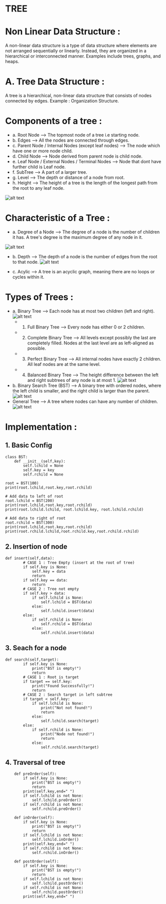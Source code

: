 <!-- CTRL + SHIFT + V -->

# TREE
# Non Linear Data Structure : 
A non-linear data structure is a type of data structure where elements are not arranged sequentially or linearly. Instead, they are organized in a hierarchical or interconnected manner. Examples include trees, graphs, and heaps.

# A. Tree Data Structure : 
A tree is a hierarchical, non-linear data structure that consists of nodes connected by edges.
Example : Organization Structure.

# Components of a tree :
* a. Root Node --> The topmost node of a tree i.e starting node.
* b. Edges --> All the nodes are connected through edges.
* c. Parent Node / Internal Nodes (except leaf nodes) --> The node which have one or more node child.
* d. Child Node --> Node derived from parent node is child node.
* e. Leaf Node / External Nodes / Terminal Nodes --> Node that dont have further child is Leaf node.
* f. SubTree --> A part of a larger tree.
* g. Level --> The depth or distance of a node from root.
* h. Height --> The height of a tree is the length of the longest path from the root to any leaf node.

![alt text](https://www.tutorialspoint.com/data_structures_algorithms/images/tree_data_structure.jpg)

# Characteristic of a Tree : 
* a. Degree of a Node --> The degree of a node is the number of children it has. A tree's degree is the maximum degree of any node in it.
  
![alt text](https://encrypted-tbn0.gstatic.com/images?q=tbn:ANd9GcRcsSMmYhiwFjoqmxWTDAfQQTCX29K7xvEUrQ&s)

* b. Depth --> The depth of a node is the number of edges from the root to that node.
![alt text](https://files.prepinsta.com/wp-content/uploads/2023/10/Height-and-Depth-of-a-Tree-Example-we-1-1024x668.webp)

* c. Acylic --> A tree is an acyclic graph, meaning there are no loops or cycles within it.


# Types of Trees : 
* a. Binary Tree --> Each node has at most two children (left and right).
![alt text](https://media.geeksforgeeks.org/wp-content/uploads/20240222151427/postorder.png)
  * 1. Full Binary Tree --> Every node has either 0 or 2 children.
  * 2. Complete Binary Tree --> All levels except possibly the last are completely filled. Nodes at the last level are as left-aligned as possible.
  * 3. Perfect Binary Tree --> All internal nodes have exactly 2 children. All leaf nodes are at the same level.
  * 4. Balanced Binary Tree --> The height difference between the left and right subtrees of any node is at most 1.
  ![alt text](https://miro.medium.com/v2/resize:fit:1400/0*cfgc3gvJ4cJiFB9G.png)
* b. Binary Search Tree (BST) --> A binary tree with ordered nodes, where the left child is smaller, and the right child is larger than the parent.
![alt text](https://media.geeksforgeeks.org/wp-content/cdn-uploads/20221215114732/bst-21.png)
* General Tree --> A tree where nodes can have any number of children.
![alt text](https://media.geeksforgeeks.org/wp-content/uploads/20200219144238/General-Tree-vs-Binary-Tree.png)

# Implementation : 
## 1. Basic Config
```
class BST:
    def __init__(self,key):
        self.lchild = None
        self.key = key
        self.rchild = None

root = BST(100)
print(root.lchild,root.key,root.rchild)

# Add data to left of root
root.lchild = BST(200)
print(root.lchild,root.key,root.rchild)
print(root.lchild.lchild, root.lchild.key, root.lchild.rchild)

# Add data to right of root
root.rchild = BST(300)
print(root.lchild,root.key,root.rchild)
print(root.rchild.lchild,root.rchild.key,root.rchild.rchild)        
```
## 2. Insertion of node
```
def insert(self,data):
        # CASE 1 : Tree Empty (insert at the root of tree)
        if self.key is None:
            self.key = data
            return
        if self.key == data:
            return
        # CASE 2 : Tree not empty
        if self.key > data:
            if self.lchild is None:
                self.lchild = BST(data)
            else:
                self.lchild.insert(data)
        else:
            if self.rchild is None:
                self.rchild = BST(data)
            else:
                self.rchild.insert(data)
```
## 3. Seach for a node
```
def search(self,target):
        if self.key is None:
            print("BST is empty!")
            return
        # CASE 1 : Root is target
        if target == self.key:
            print("Found Successfully!")
            return
        # CASE 2 : Search target in left subtree
        if target < self.key:
            if self.lchild is None:
                print("Not not found!")
                return
            else:
                self.lchild.search(target)
        else:
            if self.rchild is None:
                print("Node not found!")
                return
            else:
                self.rchild.search(target)
```
## 4. Traversal of tree 
```
    def preOrder(self):
        if self.key is None:
            print("BST is empty!")
            return
        print(self.key,end=" ")
        if self.lchild is not None:
            self.lchild.preOrder()
        if self.rchild is not None:
            self.rchild.preOrder()
    
    def inOrder(self):
        if self.key is None:
            print("BST is empty!")
            return
        if self.lchild is not None:
            self.lchild.inOrder()
        print(self.key,end=" ")
        if self.rchild is not None:
            self.rchild.inOrder()
    
    def postOrder(self):
        if self.key is None:
            print("BST is empty!")
            return
        if self.lchild is not None:
            self.lchild.postOrder()
        if self.rchild is not None:
            self.rchild.postOrder()
        print(self.key,end=" ")
        
```
